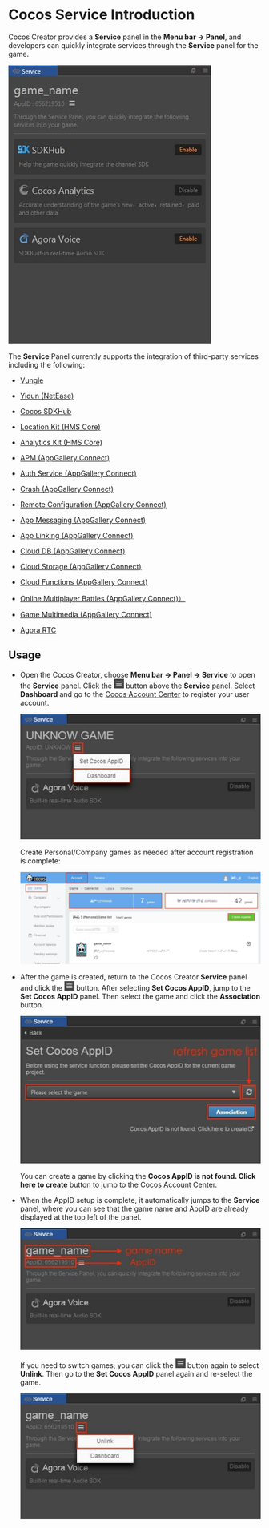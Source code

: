 # Cocos Service Introduction

Cocos Creator provides a **Service** panel in the **Menu bar -> Panel**, and developers can quickly integrate services through the **Service** panel for the game.

![](index/cocos_services.jpg)

The **Service** Panel currently supports the integration of third-party services including the following:

  - [Vungle ](vunglead.md)

  - [Yidun (NetEase)](neteaseyidun.md)

  - [Cocos SDKHub](sdkhub.md)

  - [Location Kit (HMS Core)](hms-location.md)

  - [Analytics Kit (HMS Core)](hms-analytics.md)

  - [APM (AppGallery Connect)](agc-apm.md)

  - [Auth Service (AppGallery Connect)](agc-auth.md)

  - [Crash (AppGallery Connect)](agc-crash.md)
    
  - [Remote Configuration (AppGallery Connect)](agc-remote.md)

  - [App Messaging (AppGallery Connect)](agc-appmessaging.md)

  - [App Linking (AppGallery Connect)](agc-applinking.md)

  - [Cloud DB (AppGallery Connect)](agc-clouddb.md)
    
  - [Cloud Storage (AppGallery Connect)](agc-cloudstorage.md)
    
  - [Cloud Functions (AppGallery Connect)](agc-cloudfunc.md)

  - [Online Multiplayer Battles (AppGallery Connect)）](hw-gobe.md)
  
  - [Game Multimedia (AppGallery Connect)](hw-mmsdk.md)

  - [Agora RTC](agora.md)

## Usage

- Open the Cocos Creator, choose **Menu bar -> Panel -> Service** to open the **Service** panel. Click the ![](index/setting.jpg) button above the **Service** panel. Select **Dashboard** and go to the [Cocos Account Center](https://auth.cocos.com/#/) to register your user account.

  ![](index/console.jpg)

  Create Personal/Company games as needed after account registration is complete:

  ![](index/game.jpg)

- After the game is created, return to the Cocos Creator **Service** panel and click the ![](index/setting.jpg) button. After selecting **Set Cocos AppID**, jump to the **Set Cocos AppID** panel. Then select the game and click the **Association** button.

  ![](index/appid.jpg)

  You can create a game by clicking the **Cocos AppID is not found. Click here to create** button to jump to the Cocos Account Center.

- When the AppID setup is complete, it automatically jumps to the **Service** panel, where you can see that the game name and AppID are already displayed at the top left of the panel.

  ![](index/service.jpg)

  If you need to switch games, you can click the ![](index/setting.jpg) button again to select **Unlink**. Then go to the **Set Cocos AppID** panel again and re-select the game.

  ![](index/switch_appid.jpg)
